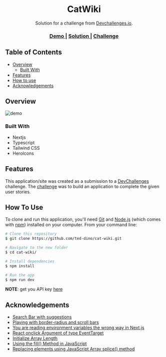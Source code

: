 <h1 align="center">CatWiki</h1>

<div align="center">
   Solution for a challenge from  <a href="http://devchallenges.io" target="_blank">Devchallenges.io</a>.
</div>

<div align="center">
  <h3>
    <a href="https://cat-wiki-ten.vercel.app/">
      Demo
    </a>
    <span> | </span>
    <a href="https://devchallenges.io/solutions/Paovdtnc889vsV1QTaF5">
      Solution
    </a>
    <span> | </span>
    <a href="https://devchallenges.io/challenges/f4NJ53rcfgrP6sBMD2jt">
      Challenge
    </a>
  </h3>
</div>


## Table of Contents

- [Overview](#overview)
  - [Built With](#built-with)
- [Features](#features)
- [How to use](#how-to-use)
- [Acknowledgements](#acknowledgements)

## Overview

![demo](https://user-images.githubusercontent.com/84649871/186619046-b077ec6a-ac41-4eda-b49a-dd7d08211c0e.gif)

### Built With

- Nextjs
- Typescript
- Tailwind CSS
- HeroIcons
## Features


This application/site was created as a submission to a [DevChallenges](https://devchallenges.io/challenges) challenge. The [challenge](https://devchallenges.io/challenges/f4NJ53rcfgrP6sBMD2jt) was to build an application to complete the given user stories.

## How To Use

To clone and run this application, you'll need [Git](https://git-scm.com) and [Node.js](https://nodejs.org/en/download/) (which comes with [npm](http://npmjs.com)) installed on your computer. From your command line:

```bash
# Clone this repository
$ git clone https://github.com/ted-dino/cat-wiki.git

# Navigate to the new folder
$ cd cat-wiki/

# Install dependencies
$ npm install

# Run the app
$ npm run dev
```
<strong>NOTE</strong>: get you API key [here](https://thecatapi.com/signup)

## Acknowledgements

- [Search Bar with suggestions](https://youtu.be/Jd7s7egjt30)
- [Playing with border-radius and scroll bars](https://codepen.io/M_J_Robbins/pen/DgRvOa)
- [You are reading environment variables the wrong way in Next.js](https://dev.to/austinshelby/you-are-reading-environment-variables-the-wrong-way-in-nextjs-45da)
- [React onclick Argument of type EventTarget](https://stackoverflow.com/questions/71193818/react-onclick-argument-of-type-eventtarget-is-not-assignable-to-parameter-of-t)
- [Initialize Array Length](https://stackoverflow.com/questions/4852017/how-to-initialize-an-arrays-length-in-javascript)
- [Using the fill() Method in JavaScript](https://www.delftstack.com/howto/javascript/javascript-create-array-of-length/#creates-an-array-of-length-using-the-fill-method-in-javascript)
- [Replacing elements using JavaScript Array splice() method](https://www.javascripttutorial.net/javascript-array-splice/#:~:text=replacing%20elements%20using%20javascript%20array%20splice()%20method)
